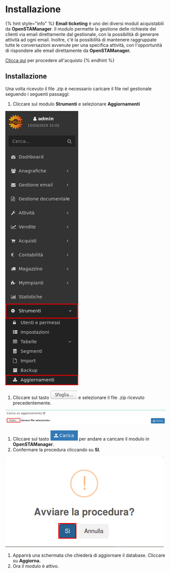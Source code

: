 # Installazione

{% hint style="info" %}
**Email ticketing** è uno dei diversi moduli acquistabili da **OpenSTAManager**. Il modulo permette la gestione delle richieste dei clienti via email direttamente dal gestionale, con la possibilità di generare attività ad ogni email. Inoltre, c'è la possibilità di mantenere raggruppate tutte le conversazioni avvenute per una specifica attività, con l'opportunità di rispondere alle email direttamente da **OpenSTAManager.**

[Clicca qui](https://www.openstamanager.com/prodotto/email-ticketing/) per procedere all'acquisto
{% endhint %}

## Installazione

Una volta ricevuto il file .zip è necessario caricare il file nel gestionale seguendo i seguenti passaggi:

1. Cliccare sul modulo **Strumenti** e selezionare **Aggiornamenti**  

![](../../.gitbook/assets/passaggio1-1.png)

1. Cliccare sul tasto  ![](../../.gitbook/assets/sfoglia.png) e selezionare il file .zip ricevuto precedentemente.

![](../../.gitbook/assets/passaggio2-2.png)

1. Cliccare sul tasto ![](../../.gitbook/assets/carica.png) per andare a caricare il modulo in **OpenSTAManager**.
2. Confermare la procedura cliccando su **SI**.

![](../../.gitbook/assets/passaggio4-1.png)

1. Apparirà una schermata che chiederà di aggiornare il database. Cliccare su **Aggiorna.**
2. Ora il modulo è attivo.

